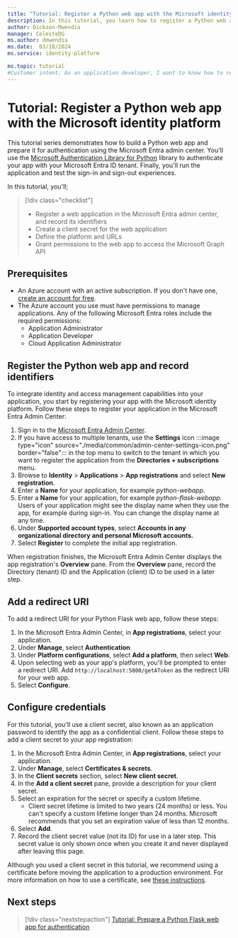 ```yaml
---
title: "Tutorial: Register a Python web app with the Microsoft identity platform"
description: In this tutorial, you learn how to register a Python web app with the Microsoft identity platform.
author: Dickson-Mwendia
manager: CelesteDG
ms.author: dmwendia
ms.date:  03/18/2024
ms.service: identity-platform

ms.topic: tutorial
#Customer intent: As an application developer, I want to know how to register my application with the Microsoft identity platform so that the security token service can issue access tokens to client applications that request them.
---
```


# Tutorial: Register a Python web app with the Microsoft identity platform

This tutorial series demonstrates how to build a Python web app and prepare it for authentication using the Microsoft Entra admin center. You'll use the [Microsoft Authentication Library for Python](/entra/msal/python/) library to authenticate your app with your Microsoft Entra ID tenant. Finally, you'll run the application and test the sign-in and sign-out experiences.

In this tutorial, you'll;

> [!div class="checklist"]
> * Register a web application in the Microsoft Entra admin center, and record its identifiers
> * Create a client secret for the web application
> * Define the platform and URLs
> * Grant permissions to the web app to access the Microsoft Graph API

## Prerequisites

* An Azure account with an active subscription. If you don't have one, [create an account for free](https://azure.microsoft.com/free/).
* The Azure account you use must have permissions to manage applications. Any of the following Microsoft Entra roles include the required permissions:
    * Application Administrator
    * Application Developer
    * Cloud Application Administrator

## Register the Python web app and record identifiers

To integrate identity and access management capabilities into your application, you start by registering your app with the  Microsoft identity platform. Follow these steps to register your application in the Microsoft Entra Admin Center: 

1. Sign in to the [Microsoft Entra Admin Center](https://entra.microsoft.com/signin/index/).
1. If you have access to multiple tenants, use the **Settings** icon :::image type="icon" source="./media/common/admin-center-settings-icon.png" border="false"::: in the top menu to switch to the tenant in which you want to register the application from the **Directories + subscriptions** menu.
1. Browse to **Identity** > **Applications** > **App registrations** and select **New registration**.
1. Enter a **Name** for your application, for example *python-webapp*. 
1. Enter a **Name** for your application, for example *python-flask-webapp*. Users of your application might see the display name when they use the app, for example during sign-in. You can change the display name at any time.
1. Under **Supported account types**, select **Accounts in any organizational directory and personal Microsoft accounts.**
1. Select **Register** to complete the initial app registration.

When registration finishes, the Microsoft Entra Admin Center displays the app registration's **Overview** pane. From the **Overview** pane, record the Directory (tenant) ID and the Application (client) ID to be used in a later step.

## Add a redirect URI

To add a redirect URI for your Python Flask web app, follow these steps:

1. In the Microsoft Entra Admin Center, in **App registrations**, select your application.
1. Under **Manage**, select **Authentication**.
1. Under **Platform configurations**, select **Add a platform**, then select **Web**.
1. Upon selecting web as your app's platform, you'll be prompted to enter a redirect URI. Add `http://localhost:5000/getAToken` as the redirect URI for your web app.  
1. Select **Configure**.

## Configure credentials

For this tutorial, you'll use a client secret, also known as an application password to identify the app as a confidential client. Follow these steps to add a client secret to your app registration:

1. In the Microsoft Entra Admin Center, in **App registrations**, select your application.
1. Under **Manage**, select **Certificates & secrets**.
1. In the **Client secrets** section, select **New client secret**.
1. In the **Add a client secret** pane, provide a description for your client secret.
1. Select an expiration for the secret or specify a custom lifetime.
   - Client secret lifetime is limited to two years (24 months) or less. You can't specify a custom lifetime longer than 24 months. Microsoft recommends that you set an expiration value of less than 12 months.
1. Select **Add**.
1. Record the client secret value (not its ID) for use in a later step. This secret value is only shown once when you create it and never displayed after leaving this page.

Although you used a client secret in this tutorial, we recommend using a certificate before moving the application to a production environment. For more information on how to use a certificate, see [these instructions](./certificate-credentials.md).

## Next steps

> [!div class="nextstepaction"]
> [Tutorial: Prepare a Python Flask web app for authentication](tutorial-web-app-python-prepare-app.md)